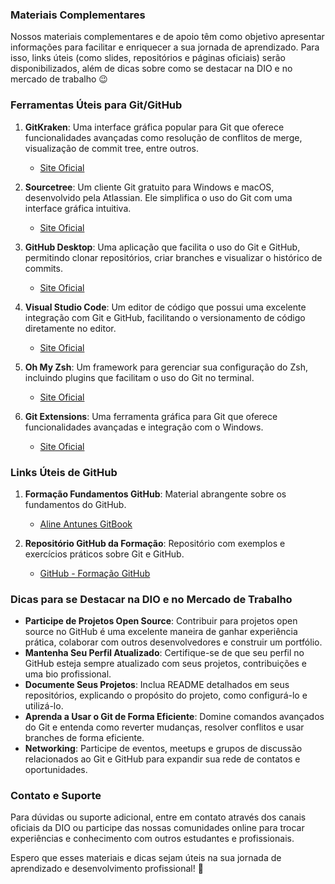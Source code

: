 ### Materiais Complementares

Nossos materiais complementares e de apoio têm como objetivo apresentar informações para facilitar e enriquecer a sua jornada de aprendizado. Para isso, links úteis (como slides, repositórios e páginas oficiais) serão disponibilizados, além de dicas sobre como se destacar na DIO e no mercado de trabalho 😉

### Ferramentas Úteis para Git/GitHub

1. **GitKraken**: Uma interface gráfica popular para Git que oferece funcionalidades avançadas como resolução de conflitos de merge, visualização de commit tree, entre outros.
   - [Site Oficial](https://www.gitkraken.com/)

2. **Sourcetree**: Um cliente Git gratuito para Windows e macOS, desenvolvido pela Atlassian. Ele simplifica o uso do Git com uma interface gráfica intuitiva.
   - [Site Oficial](https://www.sourcetreeapp.com/)

3. **GitHub Desktop**: Uma aplicação que facilita o uso do Git e GitHub, permitindo clonar repositórios, criar branches e visualizar o histórico de commits.
   - [Site Oficial](https://desktop.github.com/)

4. **Visual Studio Code**: Um editor de código que possui uma excelente integração com Git e GitHub, facilitando o versionamento de código diretamente no editor.
   - [Site Oficial](https://code.visualstudio.com/)

5. **Oh My Zsh**: Um framework para gerenciar sua configuração do Zsh, incluindo plugins que facilitam o uso do Git no terminal.
   - [Site Oficial](https://ohmyz.sh/)

6. **Git Extensions**: Uma ferramenta gráfica para Git que oferece funcionalidades avançadas e integração com o Windows.
   - [Site Oficial](https://gitextensions.github.io/)

### Links Úteis de GitHub

1. **Formação Fundamentos GitHub**: Material abrangente sobre os fundamentos do GitHub.
   - [Aline Antunes GitBook](https://aline-antunes.gitbook.io/formacao-fundamentos-github/)

2. **Repositório GitHub da Formação**: Repositório com exemplos e exercícios práticos sobre Git e GitHub.
   - [GitHub - Formação GitHub](https://github.com/alinealien/formacao-github)

### Dicas para se Destacar na DIO e no Mercado de Trabalho

- **Participe de Projetos Open Source**: Contribuir para projetos open source no GitHub é uma excelente maneira de ganhar experiência prática, colaborar com outros desenvolvedores e construir um portfólio.
- **Mantenha Seu Perfil Atualizado**: Certifique-se de que seu perfil no GitHub esteja sempre atualizado com seus projetos, contribuições e uma bio profissional.
- **Documente Seus Projetos**: Inclua README detalhados em seus repositórios, explicando o propósito do projeto, como configurá-lo e utilizá-lo.
- **Aprenda a Usar o Git de Forma Eficiente**: Domine comandos avançados do Git e entenda como reverter mudanças, resolver conflitos e usar branches de forma eficiente.
- **Networking**: Participe de eventos, meetups e grupos de discussão relacionados ao Git e GitHub para expandir sua rede de contatos e oportunidades.

### Contato e Suporte

Para dúvidas ou suporte adicional, entre em contato através dos canais oficiais da DIO ou participe das nossas comunidades online para trocar experiências e conhecimento com outros estudantes e profissionais.

Espero que esses materiais e dicas sejam úteis na sua jornada de aprendizado e desenvolvimento profissional! 🚀